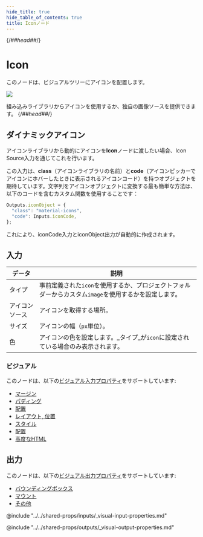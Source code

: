 ```yaml
---
hide_title: true
hide_table_of_contents: true
title: Iconノード
---
```


{/*##head##*/}

# Icon

このノードは、ビジュアルツリーにアイコンを配置します。

<div className="ndl-image-with-background l">

![](/nodes/basic-elements/icon/icon.png)

</div>

組み込みライブラリからアイコンを使用するか、独自の画像ソースを提供できます。
{/*##head##*/}

## ダイナミックアイコン

アイコンライブラリから動的にアイコンを**Icon**ノードに渡したい場合、<span class="ndl-data">Icon Source</span>入力を通じてこれを行います。

この入力は、**class**（アイコンライブラリの名前）と**code**（アイコンピッカーでアイコンにホバーしたときに表示されるアイコンコード）を持つオブジェクトを期待しています。文字列をアイコンオブジェクトに変換する最も簡単な方法は、以下のコードを含むカスタム関数を使用することです：

```js
Outputs.iconObject = {
  "class": "material-icons",
  "code": Inputs.iconCode,
};
```

これにより、<span className="ndl-data">iconCode</span>入力と<span className="ndl-data">iconObject</span>出力が自動的に作成されます。

## 入力

| データ                                          | 説明                                                                                         |
| --------------------------------------------- | ------------------------------------------------------------------------------------------- |
| <span className="ndl-data">タイプ</span>        | 事前定義された`icon`を使用するか、プロジェクトフォルダーからカスタム`image`を使用するかを設定します。 |
| <span className="ndl-data">アイコンソース</span> | アイコンを取得する場所。                                                                              |
| <span className="ndl-data">サイズ</span>        | アイコンの幅（`px`単位）。                                                                          |
| <span className="ndl-data">色</span>           | アイコンの色を設定します。_タイプ_が`icon`に設定されている場合のみ表示されます。                   |

### ビジュアル

このノードは、以下の[ビジュアル入力プロパティ](/nodes/shared-props/inputs/visual-input-properties)をサポートしています:

- [マージン](/nodes/shared-props/inputs/visual-input-properties#margin)
- [パディング](/nodes/shared-props/inputs/visual-input-properties#padding)
- [配置](/nodes/shared-props/inputs/visual-input-properties#alignment)
- [レイアウト, 位置](/nodes/shared-props/inputs/visual-input-properties#-position)
- [スタイル](/nodes/shared-props/inputs/visual-input-properties#style)
- [配置](/nodes/shared-props/inputs/visual-input-properties#placement)
- [高度なHTML](/nodes/shared-props/inputs/visual-input-properties#advanced-html)

## 出力

このノードは、以下の[ビジュアル出力プロパティ](/nodes/shared-props/outputs/visual-output-properties)をサポートしています:

- [バウンディングボックス](/nodes/shared-props/outputs/visual-output-properties#bounding-box)
- [マウント](/nodes/shared-props/outputs/visual-output-properties#mounted)
- [その他](/nodes/shared-props/outputs/visual-output-properties#other)

<div className="hidden-props-for-editor">

@include "../../shared-props/inputs/_visual-input-properties.md"

@include "../../shared-props/outputs/_visual-output-properties.md"

</div>